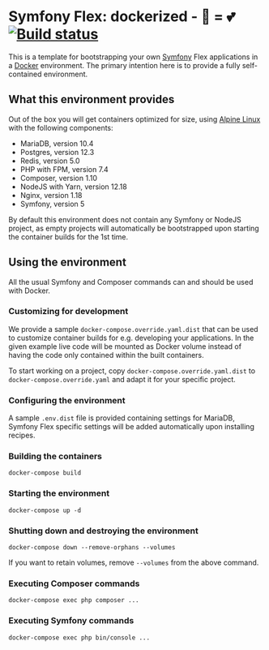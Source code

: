 # Symfony Flex: dockerized - 🐋 = 💕 [![Build status][bs-image]][bs-url]

This is a template for bootstrapping your own [Symfony][symfony] Flex applications
in a [Docker][docker] environment. The primary intention here is to provide a
fully self-contained environment.

## What this environment provides

Out of the box you will get containers optimized for size, using [Alpine Linux][alpine]
with the following components:

-   MariaDB, version 10.4
-   Postgres, version 12.3
-   Redis, version 5.0
-   PHP with FPM, version 7.4
-   Composer, version 1.10
-   NodeJS with Yarn, version 12.18
-   Nginx, version 1.18
-   Symfony, version 5

By default this environment does not contain any Symfony or NodeJS project,
as empty projects will automatically be bootstrapped upon starting the container
builds for the 1st time.

## Using the environment

All the usual Symfony and Composer commands can and should be used with Docker.

### Customizing for development

We provide a sample `docker-compose.override.yaml.dist` that can be used to
customize container builds for e.g. developing your applications. In the given
example live code will be mounted as Docker volume instead of having the code
only contained within the built containers.

To start working on a project, copy `docker-compose.override.yaml.dist` to
`docker-compose.override.yaml` and adapt it for your specific project.

### Configuring the environment

A sample `.env.dist` file is provided containing settings for MariaDB, Symfony
Flex specific settings will be added automatically upon installing recipes.

### Building the containers

```console
docker-compose build
```

### Starting the environment

```console
docker-compose up -d
```

### Shutting down and destroying the environment

```console
docker-compose down --remove-orphans --volumes
```

If you want to retain volumes, remove `--volumes` from the above command.

### Executing Composer commands

```console
docker-compose exec php composer ...
```

### Executing Symfony commands

```console
docker-compose exec php bin/console ...
```

[bs-image]: https://travis-ci.com/kogitoapp/symfony-flex-docker.svg?branch=master
[bs-url]: https://travis-ci.com/kogitoapp/symfony-flex-docker
[symfony]: https://symfony.com/
[docker]: https://docker.com/
[alpine]: https://alpinelinux.org/
